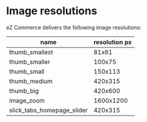 #  Image resolutions 

eZ Commerce delivers the following image resolutions:

| name                          | resolution px |
| ----------------------------- | ------------- |
| thumb\_smallest               | 81x61         |
| thumb\_smaller                | 100x75        |
| thumb\_small                  | 150x113       |
| thumb\_medium                 | 420x315       |
| thumb\_big                    | 420x600       |
| image\_zoom                   | 1600x1200     |
| slick\_tabs\_homepage\_slider | 420x315       |
